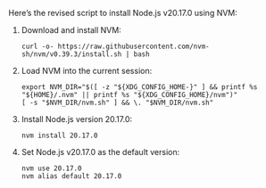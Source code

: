 Here’s the revised script to install Node.js v20.17.0 using NVM:

1. Download and install NVM:
   ```
   curl -o- https://raw.githubusercontent.com/nvm-sh/nvm/v0.39.3/install.sh | bash
   ```

2. Load NVM into the current session:
   ```
   export NVM_DIR="$([ -z "${XDG_CONFIG_HOME-}" ] && printf %s "${HOME}/.nvm" || printf %s "${XDG_CONFIG_HOME}/nvm")"
   [ -s "$NVM_DIR/nvm.sh" ] && \. "$NVM_DIR/nvm.sh"
   ```

3. Install Node.js version 20.17.0:
   ```
   nvm install 20.17.0
   ```

4. Set Node.js v20.17.0 as the default version:
   ```
   nvm use 20.17.0
   nvm alias default 20.17.0
   ```